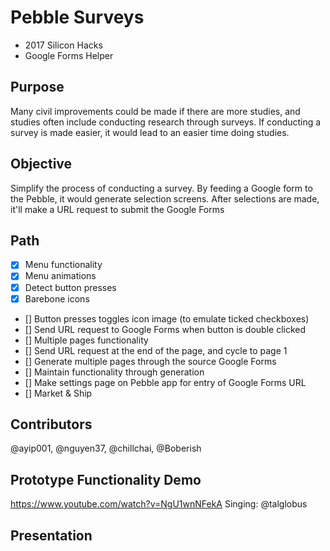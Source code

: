 # Pebble Surveys
- 2017 Silicon Hacks
- Google Forms Helper

## Purpose
Many civil improvements could be made if there are more studies, and studies often include conducting research through surveys. If conducting a survey is made easier, it would lead to an easier time doing studies. 

## Objective
Simplify the process of conducting a survey. By feeding a Google form to the Pebble, it would generate selection screens. After selections are made, it'll make a URL request to submit the Google Forms

## Path
- [x] Menu functionality
- [x] Menu animations
- [x] Detect button presses
- [x] Barebone icons
- [] Button presses toggles icon image (to emulate ticked checkboxes)
- [] Send URL request to Google Forms when button is double clicked
- [] Multiple pages functionality
- [] Send URL request at the end of the page, and cycle to page 1
- [] Generate multiple pages through the source Google Forms
- [] Maintain functionality through generation
- [] Make settings page on Pebble app for entry of Google Forms URL
- [] Market & Ship

## Contributors
@ayip001, @nguyen37, @chillchai, @Boberish

## Prototype Functionality Demo
https://www.youtube.com/watch?v=NgU1wnNFekA
Singing: @talglobus

## Presentation
